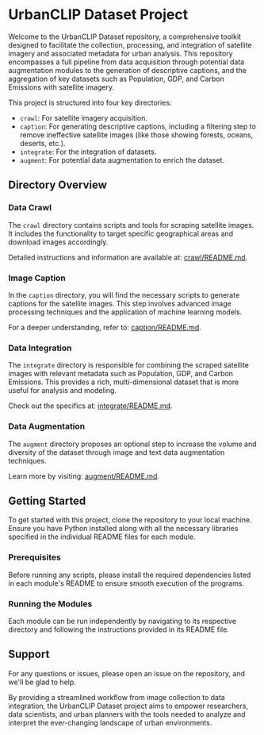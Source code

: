 # UrbanCLIP Dataset Project

Welcome to the UrbanCLIP Dataset repository, a comprehensive toolkit designed to facilitate the collection, processing, and integration of satellite imagery and associated metadata for urban analysis. This repository encompasses a full pipeline from data acquisition through potential data augmentation modules to the generation of descriptive captions, and the aggregation of key datasets such as Population, GDP, and Carbon Emissions with satellite imagery.

This project is structured into four key directories:
+ `crawl`: For satellite imagery acquisition.
+ `caption`: For generating descriptive captions, including a filtering step to remove ineffective satellite images (like those showing forests, oceans, deserts, etc.).
+ `integrate`: For the integration of datasets.
+ `augment`: For potential data augmentation to enrich the dataset.

## Directory Overview

### Data Crawl
The `crawl` directory contains scripts and tools for scraping satellite images. It includes the functionality to target specific geographical areas and download images accordingly.

Detailed instructions and information are available at: [crawl/README.md](crawl/README.md).

### Image Caption
In the `caption` directory, you will find the necessary scripts to generate captions for the satellite images. This step involves advanced image processing techniques and the application of machine learning models.

For a deeper understanding, refer to: [caption/README.md](caption/README.md).

### Data Integration
The `integrate` directory is responsible for combining the scraped satellite images with relevant metadata such as Population, GDP, and Carbon Emissions. This provides a rich, multi-dimensional dataset that is more useful for analysis and modeling.

Check out the specifics at: [integrate/README.md](integrate/README.md).

### Data Augmentation
The `augment` directory proposes an optional step to increase the volume and diversity of the dataset through image and text data augmentation techniques.

Learn more by visiting: [augment/README.md](augment/README.md).

## Getting Started

To get started with this project, clone the repository to your local machine. Ensure you have Python installed along with all the necessary libraries specified in the individual README files for each module.

### Prerequisites

Before running any scripts, please install the required dependencies listed in each module's README to ensure smooth execution of the programs.

### Running the Modules

Each module can be run independently by navigating to its respective directory and following the instructions provided in its README file.

## Support

For any questions or issues, please open an issue on the repository, and we'll be glad to help.

By providing a streamlined workflow from image collection to data integration, the UrbanCLIP Dataset project aims to empower researchers, data scientists, and urban planners with the tools needed to analyze and interpret the ever-changing landscape of urban environments.